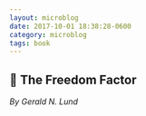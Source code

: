 ```yaml
---
layout: microblog
date: 2017-10-01 18:38:28-0600
category: microblog
tags: book
---
```

## 📖 The Freedom Factor
*By Gerald N. Lund*
